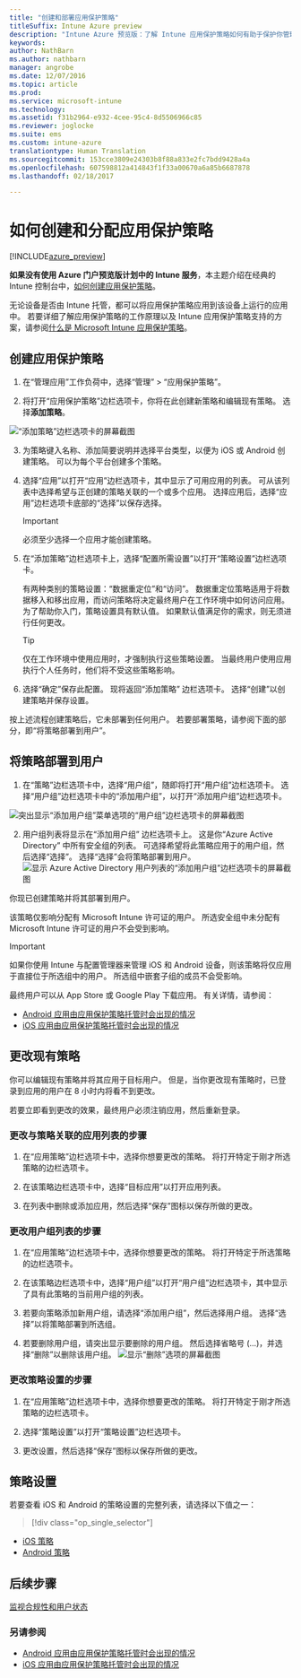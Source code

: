 ```yaml
---
title: "创建和部署应用保护策略"
titleSuffix: Intune Azure preview
description: "Intune Azure 预览版：了解 Intune 应用保护策略如何有助于保护你管理的应用所使用的公司数据。"
keywords: 
author: NathBarn
ms.author: nathbarn
manager: angrobe
ms.date: 12/07/2016
ms.topic: article
ms.prod: 
ms.service: microsoft-intune
ms.technology: 
ms.assetid: f31b2964-e932-4cee-95c4-8d5506966c85
ms.reviewer: joglocke
ms.suite: ems
ms.custom: intune-azure
translationtype: Human Translation
ms.sourcegitcommit: 153cce3809e24303b8f88a833e2fc7bdd9428a4a
ms.openlocfilehash: 607598812a414843f1f33a00670a6a85b6687878
ms.lasthandoff: 02/18/2017

---
```


# <a name="how-to-create-and-assign-app-protection-policies"></a>如何创建和分配应用保护策略

[!INCLUDE[azure_preview](../includes/azure_preview.md)]

**如果没有使用 Azure 门户预览版计划中的 Intune 服务**，本主题介绍在经典的 Intune 控制台中，[如何创建应用保护策略](https://docs.microsoft.com/en-us/intune/deploy-use/create-and-deploy-mobile-app-management-policies-with-microsoft-intune)。

无论设备是否由 Intune 托管，都可以将应用保护策略应用到该设备上运行的应用中。 若要详细了解应用保护策略的工作原理以及 Intune 应用保护策略支持的方案，请参阅[什么是 Microsoft Intune 应用保护策略](what-is-app-protection-policy.md)。

##  <a name="create-an-app-protection-policy"></a>创建应用保护策略
1.  在“管理应用”工作负荷中，选择“管理” > “应用保护策略”。

2.  将打开“应用保护策略”边栏选项卡，你将在此创建新策略和编辑现有策略。 选择**添加策略**。

  ![“添加策略”边栏选项卡的屏幕截图](../media/app-protection-add-policy.png)

3.  为策略键入名称、添加简要说明并选择平台类型，以便为 iOS 或 Android 创建策略。 可以为每个平台创建多个策略。

4.  选择“应用”以打开“应用”边栏选项卡，其中显示了可用应用的列表。 可从该列表中选择希望与正创建的策略关联的一个或多个应用。 选择应用后，选择“应用”边栏选项卡底部的“选择”以保存选择。

    > [!IMPORTANT]
    > 必须至少选择一个应用才能创建策略。

5.  在“添加策略”边栏选项卡上，选择“配置所需设置”以打开“策略设置”边栏选项卡。

    有两种类别的策略设置：“数据重定位”和“访问”。  数据重定位策略适用于将数据移入和移出应用，而访问策略将决定最终用户在工作环境中如何访问应用。
    为了帮助你入门，策略设置具有默认值。 如果默认值满足你的需求，则无须进行任何更改。

    > [!TIP]
    > 仅在工作环境中使用应用时，才强制执行这些策略设置。  当最终用户使用应用执行个人任务时，他们将不受这些策略影响。



6.  选择“确定”保存此配置。 现将返回“添加策略”  边栏选项卡。 选择“创建”以创建策略并保存设置。


按上述流程创建策略后，它未部署到任何用户。 若要部署策略，请参阅下面的部分，即“将策略部署到用户”。

## <a name="deploy-a-policy-to-users"></a>将策略部署到用户

1.  在“策略”边栏选项卡中，选择“用户组”，随即将打开“用户组”边栏选项卡。 选择“用户组”边栏选项卡中的“添加用户组”，以打开“添加用户组”边栏选项卡。

  ![突出显示“添加用户组”菜单选项的“用户组”边栏选项卡的屏幕截图](../media/app-protection-policy-add-users.png)

2.  用户组列表将显示在“添加用户组”  边栏选项卡上。 这是你“Azure Active Directory” 中所有安全组的列表。 可选择希望将此策略应用于的用户组，然后选择“选择”。 选择“选择”会将策略部署到用户。
  ![显示 Azure Active Directory 用户列表的“添加用户组”边栏选项卡的屏幕截图](../media/azure-ad-user-group-list.png)

你现已创建策略并将其部署到用户。

该策略仅影响分配有 Microsoft Intune 许可证的用户。 所选安全组中未分配有 Microsoft Intune 许可证的用户不会受到影响。

>[!IMPORTANT]
> 如果你使用 Intune 与配置管理器来管理 iOS 和 Android 设备，则该策略将仅应用于直接位于所选组中的用户。 所选组中嵌套子组的成员不会受影响。

最终用户可以从 App Store 或 Google Play 下载应用。 有关详情，请参阅：
* [Android 应用由应用保护策略托管时会出现的情况](app-protection-enabled-android-apps.md)
* [iOS 应用由应用保护策略托管时会出现的情况](app-protection-enabled-ios-apps.md)

##  <a name="change-existing-policies"></a>更改现有策略
你可以编辑现有策略并将其应用于目标用户。 但是，当你更改现有策略时，已登录到应用的用户在 8 小时内将看不到更改。

若要立即看到更改的效果，最终用户必须注销应用，然后重新登录。

### <a name="to-change-the-list-of-apps-associated-with-the-policy"></a>更改与策略关联的应用列表的步骤

1.  在“应用策略”边栏选项卡中，选择你想要更改的策略。 将打开特定于刚才所选策略的边栏选项卡。

2.  在该策略边栏选项卡中，选择“目标应用”以打开应用列表。

3.  在列表中删除或添加应用，然后选择“保存”图标以保存所做的更改。

### <a name="to-change-the-list-of-user-groups"></a>更改用户组列表的步骤

1.  在“应用策略”边栏选项卡中，选择你想要更改的策略。 将打开特定于所选策略的边栏选项卡。

2.  在该策略边栏选项卡中，选择“用户组”以打开“用户组”边栏选项卡，其中显示了具有此策略的当前用户组的列表。

3.  若要向策略添加新用户组，请选择“添加用户组”，然后选择用户组。 选择“选择”以将策略部署到所选组。

4.  若要删除用户组，请突出显示要删除的用户组。 然后选择省略号 (…)，并选择“删除”以删除该用户组。
  ![显示“删除”选项的屏幕截图](../media/app-protection-policy-delete-user.png)

### <a name="to-change-policy-settings"></a>更改策略设置的步骤

1.  在“应用策略”边栏选项卡中，选择你想要更改的策略。 将打开特定于刚才所选策略的边栏选项卡。


2.  选择“策略设置”以打开“策略设置”边栏选项卡。

3.  更改设置，然后选择“保存”图标以保存所做的更改。

## <a name="policy-settings"></a>策略设置
若要查看 iOS 和 Android 的策略设置的完整列表，请选择以下值之一：

> [!div class="op_single_selector"]
- [iOS 策略](ios-app-protection-policy-settings.md)
- [Android 策略](android-app-protection-policy-settings.md)

## <a name="next-steps"></a>后续步骤
[监视合规性和用户状态](monitor-app-protection-policies-with-microsoft-intune.md)

### <a name="see-also"></a>另请参阅
* [Android 应用由应用保护策略托管时会出现的情况](app-protection-enabled-android-apps.md)
* [iOS 应用由应用保护策略托管时会出现的情况](app-protection-enabled-ios-apps.md)

